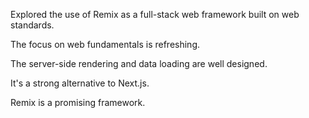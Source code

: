 Explored the use of Remix as a full-stack web framework built on web standards.

The focus on web fundamentals is refreshing.

The server-side rendering and data loading are well designed.

It's a strong alternative to Next.js.

Remix is a promising framework.